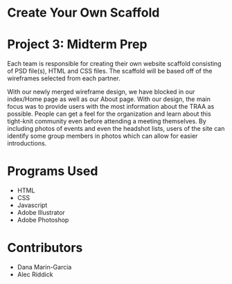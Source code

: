 # Create Your Own Scaffold 
# Project 3: Midterm Prep

Each team is responsible for creating their own website scaffold consisting of PSD file(s), HTML and CSS files. The scaffold will be based off of the wireframes selected from each partner. 

With our newly merged wireframe design, we have blocked in our index/Home page as well as our About page. With our design, the main focus was to provide users with the most information about the TRAA as possible. People can get a feel for the organization and learn about this tight-knit community even before attending a meeting themselves. By including photos of events and even the headshot lists, users of the site can identify some group members in photos which can allow for easier introductions.


# Programs Used

* HTML
* CSS
* Javascript
* Adobe Illustrator
* Adobe Photoshop


# Contributors

* Dana Marin-Garcia
* Alec Riddick